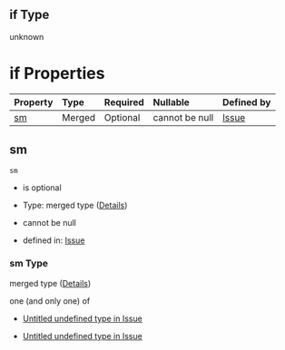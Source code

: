 ## if Type

unknown

# if Properties

| Property  | Type   | Required | Nullable       | Defined by                                                                                                                                          |
| :-------- | :----- | :------- | :------------- | :-------------------------------------------------------------------------------------------------------------------------------------------------- |
| [sm](#sm) | Merged | Optional | cannot be null | [Issue](issue-allof-1-if-properties-sm.md "https://impresso.github.io/impresso-schemas/json/canonical/issue.schema.json#/allOf/1/if/properties/sm") |

## sm



`sm`

*   is optional

*   Type: merged type ([Details](issue-allof-1-if-properties-sm.md))

*   cannot be null

*   defined in: [Issue](issue-allof-1-if-properties-sm.md "https://impresso.github.io/impresso-schemas/json/canonical/issue.schema.json#/allOf/1/if/properties/sm")

### sm Type

merged type ([Details](issue-allof-1-if-properties-sm.md))

one (and only one) of

*   [Untitled undefined type in Issue](issue-allof-1-if-properties-sm-oneof-0.md "check type definition")

*   [Untitled undefined type in Issue](issue-allof-1-if-properties-sm-oneof-1.md "check type definition")
